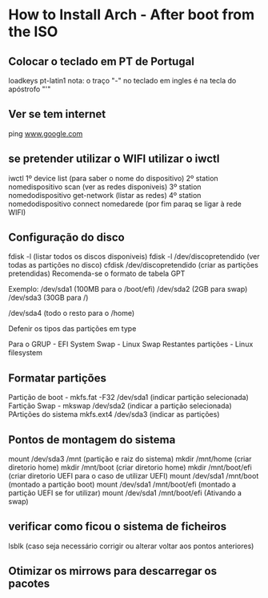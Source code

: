 # How to Install Arch - After boot from the ISO

## Colocar o teclado em PT de Portugal
loadkeys pt-latin1 
nota: o traço "-" no teclado em ingles é na tecla do apóstrofo "'"

## Ver se tem internet
ping www.google.com

## se pretender utilizar o WIFI utilizar o iwctl
iwctl
1º device list (para saber o nome do dispositivo)
2º station nomedispositivo scan (ver as redes disponiveis)
3º station nomedodispositivo get-network (listar as redes)
4º station nomedodispositivo connect nomedarede (por fim paraq se ligar à rede WIFI)

## Configuração do disco
fdisk -l (listar todos os discos disponiveis)
fdisk -l /dev/discopretendido (ver todas as partições no disco)
cfdisk /dev/discopretendido (criar as partições pretendidas)
Recomenda-se o formato de tabela GPT

Exemplo:
/dev/sda1 (100MB para o /boot/efi)
/dev/sda2 (2GB para swap)
/dev/sda3 (30GB para /)

/dev/sda4 (todo o resto para o /home)

Defenir os tipos das partições em type

Para o GRUP - EFI System
Swap - Linux Swap
Restantes partições - Linux filesystem

## Formatar partições

Partição de boot - mkfs.fat -F32 /dev/sda1 (indicar partição selecionada)
Fartição Swap - mkswap /dev/sda2 (indicar a partição selecionada)
PArtições do sistema mkfs.ext4 /dev/sda3 (indicar as partições) 

## Pontos de montagem  do sistema

mount /dev/sda3 /mnt (partição e raiz do sistema)
mkdir /mnt/home  (criar diretorio home)
mkdir /mnt/boot (criar diretorio home)
mkdir /mnt/boot/efi (criar diretorio UEFI para o caso de utilizar UEFI)
mount /dev/sda1 /mnt/boot (montado a partição boot)
mount /dev/sda1 /mnt/boot/efi (montado a partição UEFI se for utilizar)
mount /dev/sda1 /mnt/boot/efi (Ativando a swap)

## verificar como ficou o sistema de ficheiros

lsblk (caso seja necessário corrigir ou alterar voltar aos pontos anteriores)

## Otimizar os mirrows para descarregar os pacotes



